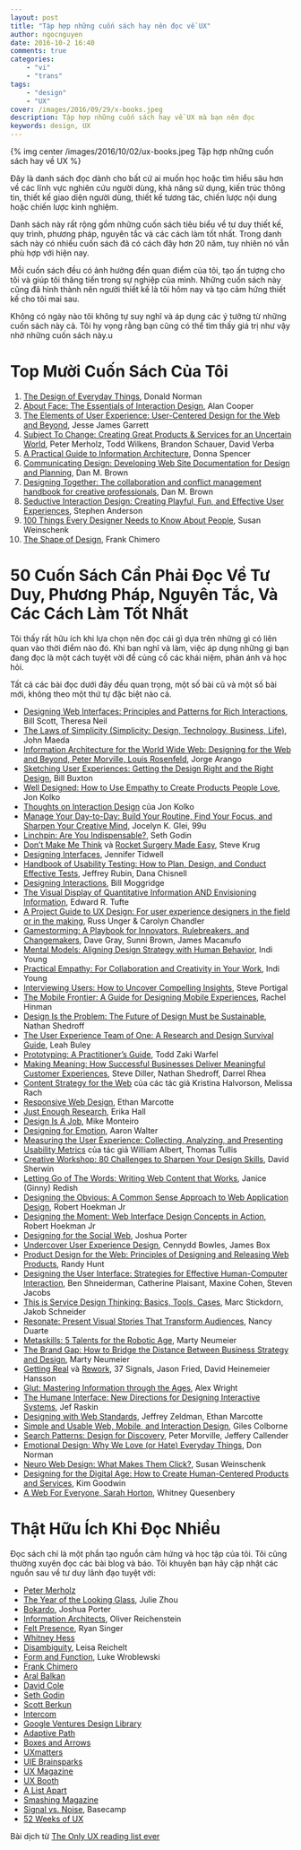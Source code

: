 ```yaml
---
layout: post
title: "Tập hợp những cuốn sách hay nên đọc về UX"
author: ngocnguyen
date: 2016-10-2 16:40
comments: true
categories:
    - "vi"
    - "trans"
tags:
    - "design"
    - "UX"
cover: /images/2016/09/29/x-books.jpeg
description: Tập hợp những cuốn sách hay về UX mà bạn nên đọc
keywords: design, UX
---
```


{% img center /images/2016/10/02/ux-books.jpeg Tập hợp những cuốn sách hay về UX %}

Đây là danh sách đọc dành cho bất cứ ai muốn học hoặc tìm hiểu sâu hơn về các lĩnh vực nghiên cứu người dùng, khả năng sử dụng, kiến trúc thông tin, thiết kế giao diện người dùng, thiết kế tương tác, chiến lược nội dung hoặc chiến lược kinh nghiệm.

Danh sách này rất rộng gồm những cuốn sách tiêu biểu về tư duy thiết kế, quy trình, phương pháp, nguyên tắc và các cách làm tốt nhất. Trong danh sách này có nhiều cuốn sách đã có cách đây hơn 20 năm, tuy nhiên nó vẫn phù hợp với hiện nay.

Mỗi cuốn sách đều có ảnh hưởng đến quan điểm của tôi, tạo ấn tượng cho tôi và giúp tôi thăng tiến trong sự nghiệp của mình. Những cuốn sách này cũng đã hình thành nên người thiết kế là tôi hôm nay và tạo cảm hứng thiết kế cho tôi mai sau.

Không có ngày nào tôi không tự suy nghĩ và áp dụng các ý tưởng từ những cuốn sách này cả. Tôi hy vọng rằng bạn cũng có thể tìm thấy giá trị như vậy nhờ những cuốn sách này.u

<!-- more -->

Top Mười Cuốn Sách Của Tôi
==========================
1. [The Design of Everyday Things](http://amzn.com/0465050654), Donald Norman
2. [About Face: The Essentials of Interaction Design](http://amzn.com/1118766571), Alan Cooper
3. [The Elements of User Experience: User-Centered Design for the Web and Beyond](http://amzn.com/0321683684), Jesse James Garrett
4. [Subject To Change: Creating Great Products & Services for an Uncertain World](http://amzn.com/0596516835), Peter Merholz, Todd Wilkens, Brandon Schauer, David Verba
5. [A Practical Guide to Information Architecture](http://uxmastery.com/practical-ia/), Donna Spencer
6. [Communicating Design: Developing Web Site Documentation for Design and Planning](http://amzn.com/0321712463), Dan M. Brown
7. [Designing Together: The collaboration and conflict management handbook for creative professionals](http://amzn.com/0321918630), Dan M. Brown
8. [Seductive Interaction Design: Creating Playful, Fun, and Effective User Experiences](http://amzn.com/0321725522), Stephen Anderson
9. [100 Things Every Designer Needs to Know About People](http://amzn.com/0321767535), Susan Weinschenk
10. [The Shape of Design](http://shapeofdesignbook.com/), Frank Chimero

50 Cuốn Sách Cần Phải Đọc Về Tư Duy, Phương Pháp, Nguyên Tắc, Và Các Cách Làm Tốt Nhất
======================================================================================

Tôi thấy rất hữu ích khi lựa chọn nên đọc cái gì dựa trên những gì có liên quan vào thời điểm nào đó. Khi bạn nghĩ và làm, việc áp dụng những gì bạn đang đọc là một cách tuyệt vời để củng cố các khái niệm, phản ánh và học hỏi.

Tất cả các bài đọc dưới đây đều quan trọng, một số bài cũ và một số bài mới, không theo một thứ tự đặc biệt nào cả.

- [Designing Web Interfaces: Principles and Patterns for Rich Interactions](http://amzn.com/0596516258), Bill Scott, Theresa Neil
- [The Laws of Simplicity (Simplicity: Design, Technology, Business, Life)](http://amzn.com/0262134721), John Maeda
- [Information Architecture for the World Wide Web: Designing for the Web and Beyond, Peter Morville, Louis Rosenfeld](http://amzn.com/1491911689), Jorge Arango
- [Sketching User Experiences: Getting the Design Right and the Right Design](http://amzn.com/0123740371), Bill Buxton
- [Well Designed: How to Use Empathy to Create Products People Love](http://amzn.com/1625274793), Jon Kolko
- [Thoughts on Interaction Design](http://amzn.com/0123809304) của Jon Kolko
- [Manage Your Day-to-Day: Build Your Routine, Find Your Focus, and Sharpen Your Creative Mind](http://amzn.com/1477800670), Jocelyn K. Glei, 99u
- [Linchpin: Are You Indispensable?](http://amzn.com/1591843162), Seth Godin
- [Don’t Make Me Think](http://amzn.com/0321965515) và [Rocket Surgery Made Easy](http://amzn.com/0321657292), Steve Krug
- [Designing Interfaces](http://amzn.com/1449379702), Jennifer Tidwell
- [Handbook of Usability Testing: How to Plan, Design, and Conduct Effective Tests](http://amzn.com/0470185481), Jeffrey Rubin, Dana Chisnell
- [Designing Interactions](http://mitpress.mit.edu/books/designing-interactions), Bill Moggridge
- [The Visual Display of Quantitative Information AND Envisioning Information](http://amzn.com/0961392142), Edward R. Tufte
- [A Project Guide to UX Design: For user experience designers in the field or in the making](http://amzn.com/0321815386), Russ Unger & Carolyn Chandler
- [Gamestorming: A Playbook for Innovators, Rulebreakers, and Changemakers](http://amzn.com/0596804172), Dave Gray, Sunni Brown, James Macanufo
- [Mental Models: Aligning Design Strategy with Human Behavior](http://rosenfeldmedia.com/books/mental-models/), Indi Young
- [Practical Empathy: For Collaboration and Creativity in Your Work](http://rosenfeldmedia.com/books/practical-empathy/), Indi Young
- [Interviewing Users: How to Uncover Compelling Insights](http://rosenfeldmedia.com/books/interviewing-users/), Steve Portigal
- [The Mobile Frontier: A Guide for Designing Mobile Experiences](http://rosenfeldmedia.com/books/the-mobile-frontier/), Rachel Hinman
- [Design Is the Problem: The Future of Design Must be Sustainable](http://rosenfeldmedia.com/books/design-is-the-problem/), Nathan Shedroff
- [The User Experience Team of One: A Research and Design Survival Guide](http://rosenfeldmedia.com/books/the-user-experience-team-of-one/), Leah Buley
- [Prototyping: A Practitioner’s Guide](http://rosenfeldmedia.com/books/prototyping/), Todd Zaki Warfel
- [Making Meaning: How Successful Businesses Deliver Meaningful Customer Experiences](http://amzn.com/0321552342), Steve Diller, Nathan Shedroff, Darrel Rhea
- [Content Strategy for the Web](http://amzn.com/0321808304) của các tác giả Kristina Halvorson, Melissa Rach
- [Responsive Web Design](http://abookapart.com/products/responsive-web-design), Ethan Marcotte
- [Just Enough Research](http://abookapart.com/products/just-enough-research), Erika Hall
- [Design Is A Job](http://abookapart.com/products/design-is-a-job), Mike Monteiro
- [Designing for Emotion](http://abookapart.com/products/designing-for-emotion), Aaron Walter
- [Measuring the User Experience: Collecting, Analyzing, and Presenting Usability Metrics](http://amzn.com/0124157815) của tác giả William Albert, Thomas Tullis
- [Creative Workshop: 80 Challenges to Sharpen Your Design Skills](http://amzn.com/1600617972), David Sherwin
- [Letting Go of The Words: Writing Web Content that Works](http://amzn.com/0123859301), Janice (Ginny) Redish
- [Designing the Obvious: A Common Sense Approach to Web Application Design](http://amzn.com/0321749855), Robert Hoekman Jr
- [Designing the Moment: Web Interface Design Concepts in Action](http://amzn.com/0321535081), Robert Hoekman Jr
- [Designing for the Social Web](http://www.amazon.com/Designing-Social-Voices-That-Matter/dp/0321534921/), Joshua Porter
- [Undercover User Experience Design](http://amzn.com/0321719905), Cennydd Bowles, James Box
- [Product Design for the Web: Principles of Designing and Releasing Web Products](http://amzn.com/0321929039), Randy Hunt
- [Designing the User Interface: Strategies for Effective Human-Computer Interaction](http://amzn.com/0321537351), Ben Shneiderman, Catherine Plaisant, Maxine Cohen, Steven Jacobs
- [This is Service Design Thinking: Basics, Tools, Cases](http://amzn.com/1118156307), Marc Stickdorn, Jakob Schneider
- [Resonate: Present Visual Stories That Transform Audiences](http://amzn.com/0470632011), Nancy Duarte
- [Metaskills: 5 Talents for the Robotic Age](), Marty Neumeier
- [The Brand Gap: How to Bridge the Distance Between Business Strategy and Design](http://amzn.com/0321898672), Marty Neumeier
- [Getting Real](https://gettingreal.37signals.com/) và [Rework](http://amzn.com/0307463745), 37 Signals, Jason Fried, David Heinemeier Hansson
- [Glut: Mastering Information through the Ages](http://amzn.com/0801475090), Alex Wright
- [The Humane Interface: New Directions for Designing Interactive Systems](http://amzn.com/0201379376), Jef Raskin
- [Designing with Web Standards](http://amzn.com/0321616952), Jeffrey Zeldman, Ethan Marcotte
- [Simple and Usable Web, Mobile, and Interaction Design](http://amzn.com/0321703545), Giles Colborne
- [Search Patterns: Design for Discovery](http://amzn.com/0596802277), Peter Morville, Jeffery Callender
- [Emotional Design: Why We Love (or Hate) Everyday Things](http://amzn.com/0465051367), Don Norman
- [Neuro Web Design: What Makes Them Click?](http://amzn.com/0321603605), Susan Weinschenk
- [Designing for the Digital Age: How to Create Human-Centered Products and Services](http://amzn.com/0470229101), Kim Goodwin
- [A Web For Everyone, Sarah Horton](http://rosenfeldmedia.com/books/a-web-for-everyone/), Whitney Quesenbery

Thật Hữu Ích Khi Đọc Nhiều
==========================
Đọc sách chỉ là một phần tạo nguồn cảm hứng và học tập của tôi. Tôi cũng thường xuyên đọc các bài blog và báo. Tôi khuyên bạn hãy cập nhật các nguồn sau về tư duy lãnh đạo tuyệt vời:
- [Peter Merholz](http://www.peterme.com/ )
- [The Year of the Looking Glass](https://medium.com/the-year-of-the-looking-glass), Julie Zhou
- [Bokardo](http://bokardo.com/about/), Joshua Porter
- [Information Architects](https://ia.net/know-how), Oliver Reichenstein
- [Felt Presence](http://feltpresence.com/), Ryan Singer
- [Whitney Hess](http://whitneyhess.com/blog/)
- [Disambiguity](http://www.disambiguity.com/), Leisa Reichelt
- [Form and Function](http://www.lukew.com/ff/), Luke Wroblewski
- [Frank Chimero](http://frankchimero.com/)
- [Aral Balkan](http://frankchimero.com/)
- [David Cole](http://davidcole.me/)
- [Seth Godin](http://sethgodin.typepad.com/)
- [Scott Berkun](http://scottberkun.com/blog/)
- [Intercom](http://blog.intercom.io/)
- [Google Ventures Design Library](https://library.gv.com/tagged/design)
- [Adaptive Path](http://www.adaptivepath.com/ideas/)
- [Boxes and Arrows](http://boxesandarrows.com/)
- [UXmatters](http://www.uxmatters.com/)
- [UIE Brainsparks](http://www.uie.com/brainsparks/)
- [UX Magazine](http://uxmag.com/)
- [UX Booth](http://www.uxbooth.com/)
- [A List Apart](http://alistapart.com/)
- [Smashing Magazine](http://www.smashingmagazine.com/)
- [Signal vs. Noise](https://signalvnoise.com/), Basecamp
- [52 Weeks of UX](http://52weeksofux.com/)

Bài dịch từ [The Only UX reading list ever](https://medium.com/interactive-mind/the-only-ux-reading-list-ever-d420edb3f4ff#.m21ut2rer
)
